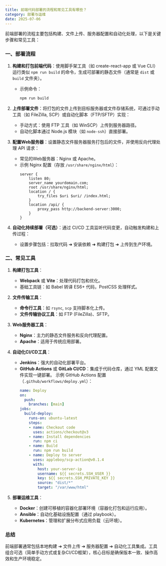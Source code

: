 ```yaml
---
title: 前端代码部署的流程和常见工具有哪些？
category: 部署与运维
date: 2025-07-06
---
```

前端部署的流程主要包括构建、文件上传、服务器配置和自动化处理，以下是关键步骤和常见工具：

### 一、部署流程

1. **构建和打包前端代码**：使用脚手架工具（如 create-react-app 或 Vue CLI）运行类似 `npm run build` 的命令，生成可部署的静态文件（通常是 `dist` 或 `build` 文件夹）。  
   - 示例命令：  
     ```bash
     npm run build
     ```

2. **上传部署文件**：将打包的文件上传到目标服务器或文件存储系统，可通过手动工具（如 FileZilla, SCP）或自动化脚本（FTP/SFTP）实现：  
   - 手动方式：使用 FTP 工具（如 WinSCP）上传到服务器路径。
   - 自动化脚本通过 Node.js 模块（如 `node-ssh`）直接部署。

3. **配置Web服务器**：设置静态文件服务器服务打包后的文件，并使用反向代理处理 API 请求：
   - 常见的Web服务器：Nginx 或 Apache。
   - 示例 Nginx 配置（存放 `/usr/share/nginx/html`）：
     ```nginx
     server {
         listen 80;
         server_name yourdomain.com;
         root /usr/share/nginx/html;
         location / {
             try_files $uri $uri/ /index.html;
         }
         location /api/ {
             proxy_pass http://backend-server:3000;
         }
     }
     ```

4. **自动化持续部署（可选）**：通过 CI/CD 工具监听代码变更，自动触发构建和上传过程：  
   - 设置步骤包括：拉取代码 ➜ 安装依赖 ➜ 构建打包 ➜ 上传到生产环境。

### 二、常见工具

1. **构建打包工具**：
   - **Webpack** 或 **Vite**：处理代码打包和优化。
   - 基础工具链：如 Babel 转译 ES6+ 代码，PostCSS 处理样式。

2. **文件传输工具**：
   - **命令行工具**：如 `rsync`, `scp` 支持脚本化上传。
   - **文件传输协议工具**：如 FTP (FileZilla)、SFTP。

3. **Web服务器工具**：
   - **Nginx**：主力的静态文件服务和反向代理配置。
   - **Apache**：适用于传统应用部署。 

4. **自动化CI/CD工具**：
   - **Jenkins**：强大的自动化部署平台。
   - **GitHub Actions** 或 **GitLab CI/CD**：集成于代码仓库，通过 YML 配置文件实现一键部署。
     示例 GitHub Actions 配置（`.github/workflows/deploy.yml`）：
     ```yaml
     name: Deploy
     on:
       push:
         branches: [main]
     jobs:
       build-deploy:
         runs-on: ubuntu-latest
         steps:
         - name: Checkout code
           uses: actions/checkout@v3
         - name: Install dependencies
           run: npm ci
         - name: Build
           run: npm run build
         - name: Deploy to server
           uses: appleboy/scp-action@v0.1.4
           with:
             host: your-server-ip
             username: ${{ secrets.SSH_USER }}
             key: ${{ secrets.SSH_PRIVATE_KEY }}
             source: "dist/*"
             target: "/var/www/html"
     ```

5. **部署运维工具**：
   - **Docker**：创建可移植的容器化部署环境（容器化打包和运行应用）。
   - **Ansible**：自动化基础设施配置（通过 playbook）。
   - **Kubernetes**：管理和扩展分布式应用负载（云环境）。

### 总结
前端部署通常包括本地构建 ➔ 文件上传 ➔ 服务器配置 ➔ 自动化工具集成。工具组合可选（简单手动方式或复杂CI/CD框架），核心目标是确保版本一致、操作高效和生产环境稳定。
